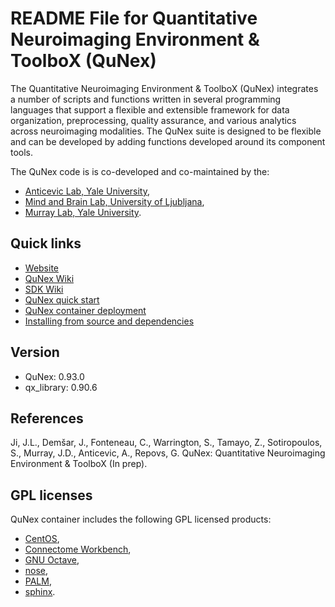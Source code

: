 <!--
SPDX-FileCopyrightText: 2021 QuNex development team <https://qunex.yale.edu/>

SPDX-License-Identifier: GPL-3.0-or-later
-->

# README File for Quantitative Neuroimaging Environment & ToolboX (QuNex)

The Quantitative Neuroimaging Environment & ToolboX (QuNex) integrates a number of scripts and functions written in several programming languages that support a flexible and extensible framework for data organization, preprocessing, quality assurance, and various analytics across neuroimaging modalities. The QuNex suite is designed to be flexible and can be developed by adding functions developed around its component tools.

The QuNex code is is co-developed and co-maintained by the:

* [Anticevic Lab, Yale University](http://anticeviclab.yale.edu/),
* [Mind and Brain Lab, University of Ljubljana](http://psy.ff.uni-lj.si/mblab/en),
* [Murray Lab, Yale University](https://medicine.yale.edu/lab/murray/).

## Quick links

* [Website](http://qunex.yale.edu/)
* [QuNex Wiki](https://bitbucket.org/oriadev/qunex/wiki/Home)
* [SDK Wiki](https://bitbucket.org/oriadev/qunexsdk/wiki/Home)
* [QuNex quick start](https://bitbucket.org/oriadev/qunex/wiki/Overview/QuickStart.md)
* [QuNex container deployment](https://bitbucket.org/oriadev/qunex/wiki/Overview/Installation.md)
* [Installing from source and dependencies](https://bitbucket.org/oriadev/qunex/wiki/Overview/Installation.md)

## Version

* QuNex: 0.93.0
* qx_library: 0.90.6

## References

Ji, J.L., Demšar, J., Fonteneau, C., Warrington, S., Tamayo, Z., Sotiropoulos, S., Murray, J.D., Anticevic, A., Repovs, G. QuNex: Quantitative Neuroimaging Environment & ToolboX (In prep).

## GPL licenses

QuNex container includes the following GPL licensed products:

* [CentOS](https://archive.softwareheritage.org/swh:1:dir:bd1c2d47a55882f6362f8747bbc2f4d6484091a7;origin=https://github.com/centos6/centos7;visit=swh:1:snp:c1e9c39b42beb9799d3f8e8c3b2e14499b8e72bc;anchor=swh:1:rev:dd6094662c406e300c64b926d2639dac60f5da96/),
* [Connectome Workbench](https://archive.softwareheritage.org/swh:1:dir:e2cc8014a5f4604e0d39d96f43c5251389ecbb72;origin=https://github.com/Washington-University/workbench;visit=swh:1:snp:0e663b1bc7dabf4256ba430d54a2f5be8c5d3e7b;anchor=swh:1:rev:4d4e468dc3f817c0fecd626c11fd1d86e7c7ca45/),
* [GNU Octave](https://ftp.gnu.org/gnu/octave/octave-4.4.1.tar.gz),
* [nose](https://archive.softwareheritage.org/swh:1:dir:5bcf732f09d096b24a55863df4ffea7e9e098b69;origin=https://github.com/nose-devs/nose;visit=swh:1:snp:a4952aa8d112feb64d14ceb9573f352e0a8c5058;anchor=swh:1:rev:7c26ad1e6b7d308cafa328ad34736d34028c122a/),
* [PALM](https://archive.softwareheritage.org/swh:1:dir:56bdf688d7e2c58426dec6ededc9041884760cc7;origin=https://github.com/andersonwinkler/PALM;visit=swh:1:snp:fda2137b2d29f3bda5a4d87fcebe000a66afa9c4;anchor=swh:1:rev:0692998568513e8e1488000162c76a98c6c1fb98/),
* [sphinx](https://archive.softwareheritage.org/swh:1:dir:7bd6b26a7db338cc4604118f11ccc0d20efed70a;origin=https://github.com/sphinx-doc/sphinx;visit=swh:1:snp:4a8aedfea5a1f7518f09ed7f13f52353823ddb43;anchor=swh:1:rev:d2f7628f8dc929b24bf8a1cfbff091e253de0e36/).
